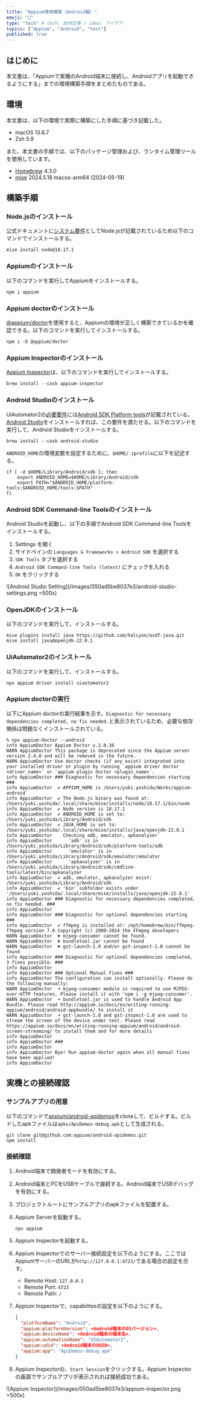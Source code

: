 ```yaml
---
title: "Appium環境構築（Android編）"
emoji: "📱"
type: "tech" # tech: 技術記事 / idea: アイデア
topics: ["Appium", "Android", "test"]
published: true
---
```


## はじめに

本文書は、「Appiumで実機のAndroid端末に接続し、Androidアプリを起動できるようにする」までの環境構築手順をまとめたものである。

## 環境

本文書は、以下の環境で実際に構築にした手順に基づき記載した。

- macOS 13.6.7
- Zsh 5.9

また、本文書の手順では、以下のパッケージ管理および、ランタイム管理ツールを使用しています。

- [Homebrew](https://brew.sh/ja/) 4.3.0
- [mise](https://mise.jdx.dev/) 2024.5.18 macos-arm64 (2024-05-19)

## 構築手順

### Node.jsのインストール

公式ドキュメントに[システム要件](https://appium.io/docs/en/latest/quickstart/requirements/)としてNode.jsが記載されているため以下のコマンドでインストールする。

```shell
mise install node@18.17.1
```

### Appiumのインストール

以下のコマンドを実行してAppiumをインストールする。

```shell
npm i appium
```

### Appium doctorのインストール

[@appium/doctor](https://github.com/appium/appium/tree/master/packages/doctor)を使用すると、Appiumの環境が正しく構築できているかを確認できる。以下のコマンドを実行してインストールする。

```shell
npm i -D @appium/doctor
```

### Appium Inspectorのインストール

[Appium Inspector](https://github.com/appium/appium-inspector)は、以下のコマンドを実行してインストールする。

```shell
brew install --cask appium-inspector
```

### Android Studioのインストール

UiAutomator2の[必要要件](https://github.com/appium/appium-uiautomator2-driver?tab=readme-ov-file#requirements)には[Android SDK Platform tools](https://developer.android.com/tools/releases/platform-tools?hl=ja)が記載されている。[Android Studio](https://developer.android.com/studio)をインストールすれば、この要件を満たせる。以下のコマンドを実行して、Android Studioをインストールする。

```shell
brew install --cask android-studio
```

`ANDROID_HOME`の環境変数を設定するために、`$HOME/.zprofile`に以下を記述する。

```shell
if [ -d $HOME/Library/Android/sdk ]; then
    export ANDROID_HOME=$HOME/Library/Android/sdk
    export PATH="$ANDROID_HOME/platform-tools:$ANDROID_HOME/tools:$PATH"
fi
```

### Android SDK Command-line Toolsのインストール

Android Studioを起動し、以下の手順でAndroid SDK Command-line Toolsをインストールする。

1. Settings を開く
2. サイドペインの `Languages & Frameworks > Android SDK` を選択する
3. `SDK Tools` タブを選択する
4. `Android SDK Command-line Tools (latest)` にチェックを入れる
5. `OK` をクリックする

![Android Studio Setting](/images/050ad5be8037e3/android-studio-settings.png =500x)

### OpenJDKのインストール

以下のコマンドを実行して、インストールする。

```shell
mise plugins install java https://github.com/halcyon/asdf-java.git
mise install java@openjdk-22.0.1
```

### UiAutomator2のインストール

以下のコマンドを実行して、インストールする。

```shell
npx appium driver install uiautomator2
```

### Appium doctorの実行

以下にAppium doctorの実行結果を示す。`Diagnostic for necessary dependencies completed, no fix needed.`と表示されているため、必要な依存関係は問題なくインストールされている。

```shell
% npx appium-doctor --android
info AppiumDoctor Appium Doctor v.2.0.36
WARN AppiumDoctor This package is deprecated since the Appium server version 2.4.0 and will be removed in the future.
WARN AppiumDoctor Use doctor checks (if any exist) integrated into your installed driver or plugin by running `appium driver doctor <driver_name>` or `appium plugin doctor <plugin_name>`.
info AppiumDoctor ### Diagnostic for necessary dependencies starting ###
info AppiumDoctor  ✔ APPIUM_HOME is /Users/yuki.yoshida/Works/appium-android
info AppiumDoctor  ✔ The Node.js binary was found at: /Users/yuki.yoshida/.local/share/mise/installs/node/18.17.1/bin/node
info AppiumDoctor  ✔ Node version is 18.17.1
info AppiumDoctor  ✔ ANDROID_HOME is set to: /Users/yuki.yoshida/Library/Android/sdk
info AppiumDoctor  ✔ JAVA_HOME is set to: /Users/yuki.yoshida/.local/share/mise/installs/java/openjdk-22.0.1
info AppiumDoctor    Checking adb, emulator, apkanalyzer
info AppiumDoctor      'adb' is in /Users/yuki.yoshida/Library/Android/sdk/platform-tools/adb
info AppiumDoctor      'emulator' is in /Users/yuki.yoshida/Library/Android/sdk/emulator/emulator
info AppiumDoctor      'apkanalyzer' is in /Users/yuki.yoshida/Library/Android/sdk/cmdline-tools/latest/bin/apkanalyzer
info AppiumDoctor  ✔ adb, emulator, apkanalyzer exist: /Users/yuki.yoshida/Library/Android/sdk
info AppiumDoctor  ✔ 'bin' subfolder exists under '/Users/yuki.yoshida/.local/share/mise/installs/java/openjdk-22.0.1'
info AppiumDoctor ### Diagnostic for necessary dependencies completed, no fix needed. ###
info AppiumDoctor
info AppiumDoctor ### Diagnostic for optional dependencies starting ###
info AppiumDoctor  ✔ ffmpeg is installed at: /opt/homebrew/bin/ffmpeg. ffmpeg version 7.0 Copyright (c) 2000-2024 the FFmpeg developers
WARN AppiumDoctor  ✖ mjpeg-consumer cannot be found.
WARN AppiumDoctor  ✖ bundletool.jar cannot be found
WARN AppiumDoctor  ✖ gst-launch-1.0 and/or gst-inspect-1.0 cannot be found
info AppiumDoctor ### Diagnostic for optional dependencies completed, 3 fixes possible. ###
info AppiumDoctor
info AppiumDoctor ### Optional Manual Fixes ###
info AppiumDoctor The configuration can install optionally. Please do the following manually:
WARN AppiumDoctor  ➜ mjpeg-consumer module is required to use MJPEG-over-HTTP features. Please install it with 'npm i -g mjpeg-consumer'.
WARN AppiumDoctor  ➜ bundletool.jar is used to handle Android App Bundle. Please read http://appium.io/docs/en/writing-running-appium/android/android-appbundle/ to install it
WARN AppiumDoctor  ➜ gst-launch-1.0 and gst-inspect-1.0 are used to stream the screen of the device under test. Please read https://appium.io/docs/en/writing-running-appium/android/android-screen-streaming/ to install them and for more details
info AppiumDoctor
info AppiumDoctor ###
info AppiumDoctor
info AppiumDoctor Bye! Run appium-doctor again when all manual fixes have been applied!
info AppiumDoctor
```

## 実機との接続確認

### サンプルアプリの用意

以下のコマンドで[appium/android-apidemos](https://github.com/appium/android-apidemos)をcloneして、ビルドする。ビルドしたapkファイルは`apks/ApiDemos-debug.apk`として生成される。

```shell
git clone git@github.com:appium/android-apidemos.git
npm install
```

### 接続確認

1. Android端末で開発者モードを有効にする。
1. Android端末とPCをUSBケーブルで接続する。Android端末でUSBデバッグを有効にする。
1. プロジェクトルートにサンプルアプリのapkファイルを配置する。
1. Appium Serverを起動する。

    ```shell
    npx appium
    ```

1. Appium Inspectorを起動する。
1. Appium Inspectorでのサーバー接続設定を以下のようにする。ここではAppiumサーバーのURLが`http://127.0.0.1:4723/`である場合の設定を示す。
   - Remote Host: `127.0.0.1`
   - Remote Port: `4723`
   - Remote Path: `/`
1. Appium Inspectorで、capabilitesの設定を以下のようにする。

    ```JSON
    {
      "platformName": "Android",
      "appium:platformVersion": <Android端末のOSバージョン>,
      "appium:deviceName": <Android端末の端末名>,
      "appium:automationName": "UIAutomator2",
      "appium:udid": <Android端末のUUID>,
      "appium:app": "ApiDemos-debug.apk"
    }
    ```

1. Appium Inspectorの、`Start Session`をクリックする。Appium Inspectorの画面でサンプルアプリが表示されれば接続成功である。

![Appium Inspector](/images/050ad5be8037e3/appium-inspector.png =500x)
